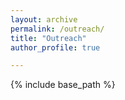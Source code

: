 ```yaml
---
layout: archive
permalink: /outreach/
title: "Outreach"
author_profile: true

---
```

{% include base_path %}




